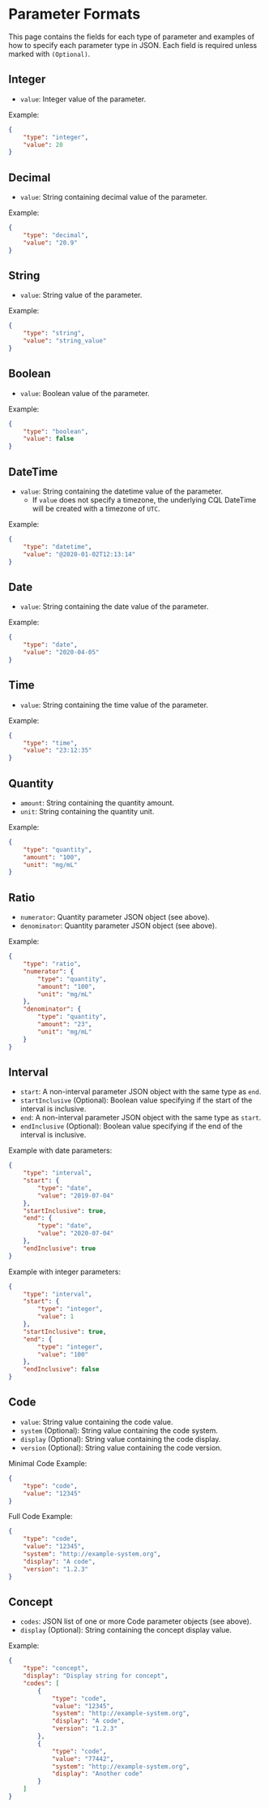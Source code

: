# Parameter Formats
This page contains the fields for each type of parameter and examples of how to specify each parameter type in JSON.
Each field is required unless marked with `(Optional)`.

## Integer
* `value`: Integer value of the parameter.

Example:
```json
{
    "type": "integer",
    "value": 20
}
```

## Decimal
* `value`: String containing decimal value of the parameter.

Example:
```json
{
    "type": "decimal",
    "value": "20.9"
}
```

## String
* `value`: String value of the parameter.

Example:
```json
{
    "type": "string",
    "value": "string_value"
}
```

## Boolean
* `value`: Boolean value of the parameter.

Example:
```json
{
    "type": "boolean",
    "value": false
}
```

## DateTime
* `value`: String containing the datetime value of the parameter.
    * If `value` does not specify a timezone, the underlying CQL DateTime will be
      created with a timezone of `UTC`.

Example:
```json
{
    "type": "datetime",
    "value": "@2020-01-02T12:13:14"
}
```

## Date
* `value`: String containing the date value of the parameter.

Example:
```json
{
    "type": "date",
    "value": "2020-04-05"
}
```

## Time
* `value`: String containing the time value of the parameter.

Example:
```json
{
    "type": "time",
    "value": "23:12:35"
}
```

## Quantity
* `amount`: String containing the quantity amount.
* `unit`: String containing the quantity unit.


Example:
```json
{
    "type": "quantity",
    "amount": "100",
    "unit": "mg/mL"
}
```

## Ratio
* `numerator`: Quantity parameter JSON object (see above).
* `denominator`: Quantity parameter JSON object (see above).


Example:
```json
{
    "type": "ratio",
    "numerator": {
        "type": "quantity",
        "amount": "100",
        "unit": "mg/mL"
    },
    "denominator": {
        "type": "quantity",
        "amount": "23",
        "unit": "mg/mL"
    }
}
```

## Interval
* `start`: A non-interval parameter JSON object with the same type as `end`.
* `startInclusive` (Optional): Boolean value specifying if the start of the interval is inclusive.
* `end`: A non-interval parameter JSON object with the same type as `start`.
* `endInclusive` (Optional): Boolean value specifying if the end of the interval is inclusive.


Example with date parameters:
```json
{
    "type": "interval",
    "start": {
        "type": "date",
        "value": "2019-07-04"
    },
    "startInclusive": true,
    "end": {
        "type": "date",
        "value": "2020-07-04"
    },
    "endInclusive": true
}
```

Example with integer parameters:
```json
{
    "type": "interval",
    "start": {
        "type": "integer",
        "value": 1
    },
    "startInclusive": true,
    "end": {
        "type": "integer",
        "value": "100"
    },
    "endInclusive": false
}
```

## Code
* `value`: String value containing the code value.
* `system` (Optional): String value containing the code system.
* `display` (Optional): String value containing the code display.
* `version` (Optional): String value containing the code version.

Minimal Code Example:
```json
{
    "type": "code",
    "value": "12345"
}
```

Full Code Example:
```json
{
    "type": "code",
    "value": "12345",
    "system": "http://example-system.org",
    "display": "A code",
    "version": "1.2.3"
}
```

## Concept
* `codes`: JSON list of one or more Code parameter objects (see above).
* `display` (Optional): String containing the concept display value.

Example:
```json
{
    "type": "concept",
    "display": "Display string for concept",
    "codes": [
        {
            "type": "code",
            "value": "12345",
            "system": "http://example-system.org",
            "display": "A code",
            "version": "1.2.3"
        },
        {
            "type": "code",
            "value": "77442",
            "system": "http://example-system.org",
            "display": "Another code"
        }
    ]
}
```